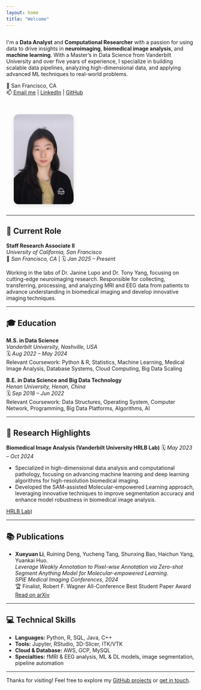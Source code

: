 ```yaml
---
layout: home
title: "Welcome"
---
```


<div style="display: flex; flex-wrap: wrap; align-items: flex-start; justify-content: space-between; gap: 30px;">

  <!-- Left Column: Intro Text -->
  <div style="flex: 1; min-width: 280px;">

<p>I'm a <strong>Data Analyst</strong> and <strong>Computational Researcher</strong> with a passion for using data to drive insights in <strong>neuroimaging</strong>, <strong>biomedical image analysis</strong>, and <strong>machine learning</strong>. With a Master’s in Data Science from Vanderbilt University and over five years of experience, I specialize in building scalable data pipelines, analyzing high-dimensional data, and applying advanced ML techniques to real-world problems.</p>

<p>📍 San Francisco, CA  
<br>📫 <a href="mailto:xueyuan.li@ucsf.edu">Email me</a> | <a href="https://www.linkedin.com/in/xueyuan-li-674208249/">LinkedIn</a> | <a href="https://github.com/Xueyuan33">GitHub</a></p>
  </div>

  <!-- Right Column: Photo -->
  <div style="min-width: 200px; text-align: center;">
    <img src="Alice.JPG" alt="Xueyuan Li" style="width: 160px; border-radius: 12px; box-shadow: 0 4px 12px rgba(0,0,0,0.1); margin-bottom: 12px;" />
  </div>

</div>

---

## 🧪 Current Role

**Staff Research Associate II**  
*University of California, San Francisco*  
📍 *San Francisco, CA* | 🗓 *Jan 2025 – Present*

Working in the labs of Dr. Janine Lupo and Dr. Tony Yang, focusing on cutting-edge neuroimaging research. Responsible for collecting, transferring, processing, and analyzing MRI and EEG data from patients to advance understanding in biomedical imaging and develop innovative imaging techniques.

---

## 🎓 Education

**M.S. in Data Science**  
*Vanderbilt University, Nashville, USA*  
🗓 *Aug 2022 – May 2024*  
Relevant Coursework: Python & R, Statistics, Machine Learning, Medical Image Analysis, Database Systems, Cloud Computing, Big Data Scaling

**B.E. in Data Science and Big Data Technology**  
*Henan University, Henan, China*  
🗓 *Sep 2018 – Jun 2022*  
Relevant Coursework: Data Structures, Operating System, Computer Network, Programming, Big Data Platforms, Algorithms, AI

---

## 🔬 Research Highlights

**Biomedical Image Analysis (Vanderbilt University HRLB Lab)**
🗓 *May 2023 – Oct 2024*  
- Specialized in high-dimensional data analysis and computational pathology, focusing on advancing machine learning and deep learning algorithms for high-resolution biomedical imaging. 
- Developed the SAM-assisted Molecular-empowered Learning approach, leveraging innovative techniques to improve segmentation accuracy and enhance model robustness in biomedical image analysis.

[HRLB Lab](https://hrlblab.github.io))

---

## 📚 Publications

- **Xueyuan Li**, Ruining Deng, Yucheng Tang, Shunxing Bao, Haichun Yang, Yuankai Huo.  
  *Leverage Weakly Annotation to Pixel-wise Annotation via Zero-shot Segment Anything Model for Molecular-empowered Learning*.  
  *SPIE Medical Imaging Conferences, 2024*  
  🏆 Finalist, Robert F. Wagner All-Conference Best Student Paper Award  
  [Read on arXiv](https://arxiv.org/abs/2308.05785v1)

---

## 💻 Technical Skills

- **Languages:** Python, R, SQL, Java, C++  
- **Tools:** Jupyter, RStudio, 3D-Slicer, ITK/VTK  
- **Cloud & Database:** AWS, GCP, MySQL  
- **Specialties:** fMRI & EEG analysis, ML & DL models, image segmentation, pipeline automation

---

Thanks for visiting! Feel free to explore my [GitHub projects](https://github.com/Xueyuan33) or [get in touch](mailto:xueyuan.li@ucsf.edu).
